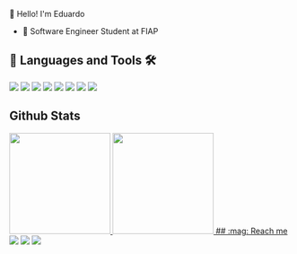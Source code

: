 👋 Hello! I'm Eduardo
- :book: Software Engineer Student at FIAP

## 📖 Languages and Tools 🛠️
<img loading="lazy" src= "https://img.shields.io/badge/Python-FFD43B?style=for-the-badge&logo=python&logoColor=blue"> <img loading="lazy" src= "https://img.shields.io/badge/JavaScript-323330?style=for-the-badge&logo=javascript&logoColor=F7DF1E"> <img loading="lazy" src="https://img.shields.io/badge/HTML5-E34F26?style=for-the-badge&logo=html5&logoColor=white">  <img loading="lazy" src="https://img.shields.io/badge/CSS3-1572B6?style=for-the-badge&logo=css3&logoColor=white">  <img loading="lazy" src="https://img.shields.io/badge/PHP-777BB4?style=for-the-badge&logo=php&logoColor=white">  <img loading="lazy" src="https://img.shields.io/badge/MySQL-005C84?style=for-the-badge&logo=mysql&logoColor=white"> <img loading="lazy" src="https://img.shields.io/badge/GitHub-100000?style=for-the-badge&logo=github&logoColor=white"> <img loading="lazy" src="https://img.shields.io/badge/GIT-E44C30?style=for-the-badge&logo=git&logoColor=white">
## Github Stats
<a href="https://github.com/LASSc-9">
<img loading="lazy" height="180em" src="https://github-readme-stats.vercel.app/api/top-langs/?username=LASSc-9&layout=compact&langs_count=7&theme=dracula">
<img loading="lazy" height="180em" src="https://github-readme-stats.vercel.app/api?username=LASSc-9&show_icons=true&theme=dracula&include_all_commits=true&count_private=true">
## :mag: Reach me
<a href = "mailto:antonio.delarissia@gmail.com"><img loading="lazy" src="https://img.shields.io/badge/Gmail-D14836?style=for-the-badge&logo=gmail&logoColor=white" target="_blank"></a> 
<a href="https://www.linkedin.com/in/eduardo-delarissia-124939337/" target="_blank"><img loading="lazy" src="https://img.shields.io/badge/-LinkedIn-%230077B5?style=for-the-badge&logo=linkedin&logoColor=white" target="_blank"></a>
<a href = "https://vercel.com/lassc-9s-projects"><img loading="lazy" src="https://img.shields.io/badge/Vercel-000000?style=for-the-badge&logo=vercel&logoColor=white" target="_blank"></a> 
<!--
**EduardoDelarissia/EduardoDelarissia** is a ✨ _special_ ✨ repository because its `README.md` (this file) appears on your GitHub profile.

Here are some ideas to get you started:

- 🔭 I’m currently working on ...
- 🌱 I’m currently learning...
- 👯 I’m looking to collaborate on ..
- 📫 How to reach me: ...
-->
